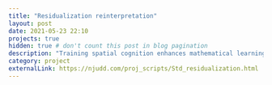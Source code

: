 ```yaml
---
title: "Residualization reinterpretation"
layout: post
date: 2021-05-23 22:10
projects: true
hidden: true # don't count this post in blog pagination
description: "Training spatial cognition enhances mathematical learning in a randomized study of 17,000 children"
category: project
externalLink: https://njudd.com/proj_scripts/Std_residualization.html
---
```

